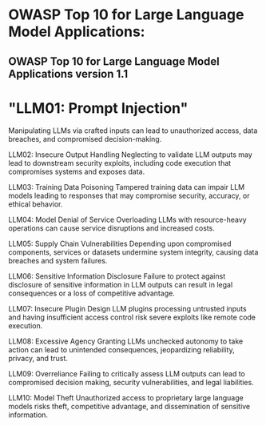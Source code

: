 # OWASP Top 10 for Large Language Model Applications:

## OWASP Top 10 for Large Language Model Applications version 1.1

# "LLM01: Prompt Injection"
Manipulating LLMs via crafted inputs can lead to unauthorized access, data breaches, and compromised decision-making.

LLM02: Insecure Output Handling
Neglecting to validate LLM outputs may lead to downstream security exploits, including code execution that compromises systems and exposes data.

LLM03: Training Data Poisoning
Tampered training data can impair LLM models leading to responses that may compromise security, accuracy, or ethical behavior.

LLM04: Model Denial of Service
Overloading LLMs with resource-heavy operations can cause service disruptions and increased costs.

LLM05: Supply Chain Vulnerabilities
Depending upon compromised components, services or datasets undermine system integrity, causing data breaches and system failures.

LLM06: Sensitive Information Disclosure
Failure to protect against disclosure of sensitive information in LLM outputs can result in legal consequences or a loss of competitive advantage.

LLM07: Insecure Plugin Design
LLM plugins processing untrusted inputs and having insufficient access control risk severe exploits like remote code execution.

LLM08: Excessive Agency
Granting LLMs unchecked autonomy to take action can lead to unintended consequences, jeopardizing reliability, privacy, and trust.

LLM09: Overreliance
Failing to critically assess LLM outputs can lead to compromised decision making, security vulnerabilities, and legal liabilities.

LLM10: Model Theft
Unauthorized access to proprietary large language models risks theft, competitive advantage, and dissemination of sensitive information.
